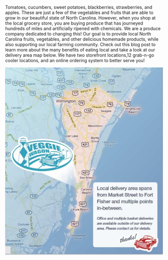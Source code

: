 Tomatoes, cucumbers, sweet potatoes, blackberries, strawberries, and apples. These are just a few of the vegetables and fruits that are able to grow in our beautiful state of North Carolina. However, when you shop at the local grocery store, you are buying produce that has journeyed hundreds of miles and artificially ripened with chemicals. We are a produce company dedicated to changing this! Our goal is to provide local North Carolina fruits, vegetables, and other delicious homemade products, while also supporting our local farming community. Check out this blog post to learn more about the many benefits of eating local and take a look at our delivery area map below. We have two storefront locations,12 grab-n-go cooler locations, and an online ordering system to better serve you!

![Local Delivery Area Map](https://github.com/LanceElyot/veggiewagon/blob/master/Images/Joffey%20Social%20Media%20Post%20Image.JPG?raw=true)



   
